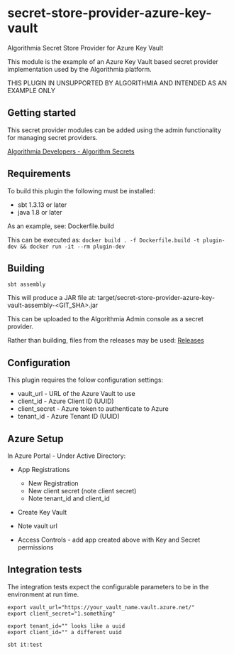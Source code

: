 # secret-store-provider-azure-key-vault

Algorithmia Secret Store Provider for Azure Key Vault

This module is the example of an Azure Key Vault based secret provider implementation used by the
Algorithmia platform.

THIS PLUGIN IN UNSUPPORTED BY ALGORITHMIA AND INTENDED AS AN EXAMPLE ONLY

## Getting started

This secret provider modules can be added using the admin functionality for managing secret providers.

[Algorithmia Developers - Algorithm Secrets](https://algorithmia.com/developers/platform/algorithm-secrets)

## Requirements

To build this plugin the following must be installed:
* sbt 1.3.13 or later
* java 1.8 or later

As an example, see: Dockerfile.build

This can be executed as:
`docker build . -f Dockerfile.build -t plugin-dev && docker run -it --rm plugin-dev`

## Building

`sbt assembly`

This will produce a JAR file at:
target/secret-store-provider-azure-key-vault-assembly-<GIT_SHA>.jar

This can be uploaded to the Algorithmia Admin console as a secret provider.

Rather than building, files from the releases may be used:
[Releases](https://github.com/algorithmiaio/secret-store-provider-azure-key-vault/releases)

## Configuration

This plugin requires the follow configuration settings:
* vault_url - URL of the Azure Vault to use
* client_id - Azure Client ID (UUID)
* client_secret - Azure token to authenticate to Azure
* tenant_id - Azure Tenant ID (UUID)

## Azure Setup

In Azure Portal - Under Active Directory:

* App Registrations
  * New Registration
  * New client secret (note client secret)
  * Note tenant_id and client_id

* Create Key Vault
* Note vault url
* Access Controls - add app created above with Key and Secret permissions

## Integration tests

The integration tests expect the configurable parameters to be in the environment
at run time.

```
export vault_url="https://your_vault_name.vault.azure.net/"
export client_secret="1.something"

export tenant_id="" looks like a uuid
export client_id="" a different uuid

sbt it:test
```

